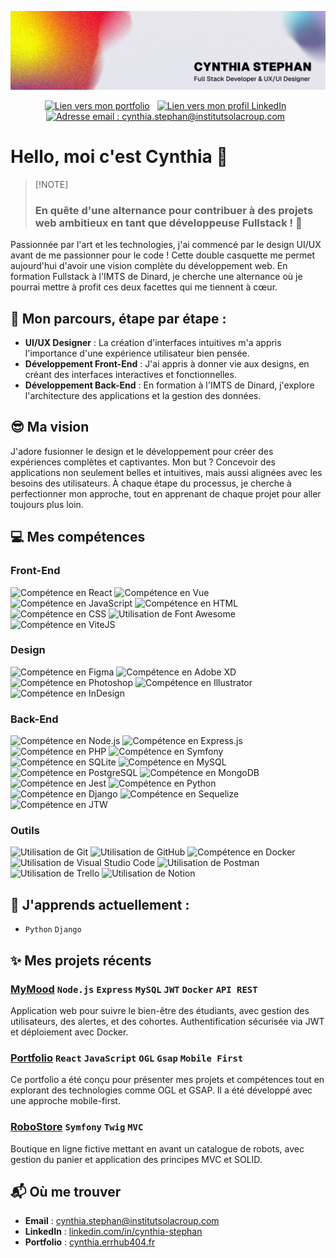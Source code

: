 ![Bannière Cynthia Stephan](./src/banner.jpg)

<p align="center">
<a style="margin-right: 8px;" href="https://cynthia.errhub404.fr/"><img height="20px" src="https://ziadoua.github.io/m3-Markdown-Badges/badges/MyPortfolio/myportfolio3.svg" alt="Lien vers mon portfolio "></a>
<a style="margin-right: 8px;" href="https://www.linkedin.com/in/cynthia-stephan/"><img height="20px" src="https://ziadoua.github.io/m3-Markdown-Badges/badges/LinkedIn/linkedin3.svg" alt="Lien vers mon profil LinkedIn"></a>
<a style="margin-right: 8px;" href="mailto:cynthia.stephan@institutsolacroup.com"><img height="20px" src="https://ziadoua.github.io/m3-Markdown-Badges/badges/Gmail/gmail3.svg" alt="Adresse email : cynthia.stephan@institutsolacroup.com"></a>
</p>

# Hello, moi c'est Cynthia 🤗

>
>[!NOTE]
> ### En quête d'une alternance pour contribuer à des projets web ambitieux en tant que **développeuse Fullstack** ! 🚀
>

Passionnée par l'art et les technologies,  j'ai commencé par le design UI/UX avant de me passionner pour le code ! Cette double casquette me permet aujourd'hui d'avoir une vision complète du développement web. En formation Fullstack à l'IMTS de Dinard, je cherche une alternance où je pourrai mettre à profit ces deux facettes qui me tiennent à cœur.

## 🌱 Mon parcours, étape par étape :
- **UI/UX Designer** : La création d'interfaces intuitives m'a appris l'importance d'une expérience utilisateur bien pensée.
- **Développement Front-End** : J'ai appris à donner vie aux designs, en créant des interfaces interactives et fonctionnelles.
- **Développement Back-End** : En formation à l'IMTS de Dinard, j'explore l'architecture des applications et la gestion des données. 

## 😎 Ma vision
J'adore fusionner le design et le développement pour créer des expériences complètes et captivantes. Mon but ? Concevoir des applications non seulement belles et intuitives, mais aussi alignées avec les besoins des utilisateurs.
 À chaque étape du processus, je cherche à perfectionner mon approche, tout en apprenant de chaque projet pour aller toujours plus loin.

## 💻 Mes compétences

<div class="d-flex flex-row">
   <div>

   ### Front-End
   <p>
      <img height="24px" src="https://ziadoua.github.io/m3-Markdown-Badges/badges/React/react3.svg" alt="Compétence en React">
      <img height="24px" src="https://ziadoua.github.io/m3-Markdown-Badges/badges/Vue/vue3.svg" alt="Compétence en Vue">
      <img height="24px" src="https://ziadoua.github.io/m3-Markdown-Badges/badges/Javascript/javascript3.svg" alt="Compétence en JavaScript">
      <img height="24px" src="https://ziadoua.github.io/m3-Markdown-Badges/badges/HTML/html3.svg" alt="Compétence en HTML">
      <img height="24px" src="https://ziadoua.github.io/m3-Markdown-Badges/badges/CSS/css3.svg" alt="Compétence en CSS">
      <img height="24px" src="https://ziadoua.github.io/m3-Markdown-Badges/badges/FontAwesome/fontawesome3.svg" alt="Utilisation de Font Awesome">
      <img height="24px" src="https://ziadoua.github.io/m3-Markdown-Badges/badges/ViteJS/vitejs3.svg" alt="Compétence en ViteJS">
   </p>

   ### Design
   <p>
      <img height="24px" src="https://ziadoua.github.io/m3-Markdown-Badges/badges/Figma/figma3.svg" alt="Compétence en Figma">
      <img height="24px" src="https://ziadoua.github.io/m3-Markdown-Badges/badges/XD/xd3.svg" alt="Compétence en Adobe XD">
      <img height="24px" src="https://ziadoua.github.io/m3-Markdown-Badges/badges/Photoshop/photoshop3.svg" alt="Compétence en Photoshop">
      <img height="24px" src="https://ziadoua.github.io/m3-Markdown-Badges/badges/Illustrator/illustrator3.svg" alt="Compétence en Illustrator">
      <img height="24px" src="https://ziadoua.github.io/m3-Markdown-Badges/badges/InDesign/indesign3.svg" alt="Compétence en InDesign">
   </p>

   </div>
   
   <div>

   ### Back-End
   <p>
      <img height="24px" src="https://ziadoua.github.io/m3-Markdown-Badges/badges/NodeJS/nodejs3.svg" alt="Compétence en Node.js">
      <img height="24px" src="https://ziadoua.github.io/m3-Markdown-Badges/badges/Express/express3.svg" alt="Compétence en Express.js">
      <img height="24px" src="https://ziadoua.github.io/m3-Markdown-Badges/badges/PHP/php3.svg" alt="Compétence en PHP">
      <img height="24px" src="https://ziadoua.github.io/m3-Markdown-Badges/badges/Symfony/symfony3.svg" alt="Compétence en Symfony">
      <img height="24px" src="https://ziadoua.github.io/m3-Markdown-Badges/badges/SQLite/sqlite3.svg" alt="Compétence en SQLite">
      <img height="24px" src="https://ziadoua.github.io/m3-Markdown-Badges/badges/MySQL/mysql3.svg" alt="Compétence en MySQL">
      <img height="24px" src="https://ziadoua.github.io/m3-Markdown-Badges/badges/PostgreSQL/postgresql3.svg" alt="Compétence en PostgreSQL">
      <img height="24px" src="https://ziadoua.github.io/m3-Markdown-Badges/badges/MongoDB/mongodb3.svg" alt="Compétence en MongoDB">
      <img height="24px" src="https://ziadoua.github.io/m3-Markdown-Badges/badges/Jest/jest3.svg" alt="Compétence en Jest">
      <img height="24px" src="https://ziadoua.github.io/m3-Markdown-Badges/badges/Python/python3.svg" alt="Compétence en Python">
      <img height="24px" src="https://ziadoua.github.io/m3-Markdown-Badges/badges/Django/django3.svg" alt="Compétence en Django">
      <img height="24px" src="https://ziadoua.github.io/m3-Markdown-Badges/badges/Sequelize/sequelize3.svg" alt="Compétence en Sequelize">
      <img height="24px" src="https://ziadoua.github.io/m3-Markdown-Badges/badges/JWT/jwt3.svg" alt="Compétence en JTW">
   </p>

   ### Outils
   <p>
      <img height="24px" src="https://ziadoua.github.io/m3-Markdown-Badges/badges/Git/git3.svg" alt="Utilisation de Git">
      <img height="24px" src="https://ziadoua.github.io/m3-Markdown-Badges/badges/Github/github3.svg" alt="Utilisation de GitHub">
      <img height="24px" src="https://ziadoua.github.io/m3-Markdown-Badges/badges/Docker/docker3.svg" alt="Compétence en Docker">
      <img height="24px" src="https://ziadoua.github.io/m3-Markdown-Badges/badges/VisualStudioCode/visualstudiocode3.svg" alt="Utilisation de Visual Studio Code">
      <img height="24px" src="https://ziadoua.github.io/m3-Markdown-Badges/badges/Postman/postman3.svg" alt="Utilisation de Postman">
      <img height="24px" src="https://ziadoua.github.io/m3-Markdown-Badges/badges/Trello/trello3.svg" alt="Utilisation de Trello">
      <img height="24px" src="https://ziadoua.github.io/m3-Markdown-Badges/badges/Notion/notion3.svg" alt="Utilisation de Notion">
   </p>

   </div>
</div>


## 📖 J'apprends actuellement :
- `Python`  `Django`

## ✨ Mes projets récents

### **[MyMood](https://github.com/CynthiaStephan/MyMood.app)**   `Node.js` `Express` `MySQL` `JWT` `Docker` `API REST`
   Application web pour suivre le bien-être des étudiants, avec gestion des utilisateurs, des alertes, et des cohortes. Authentification sécurisée via JWT et déploiement avec Docker.

### **[Portfolio](https://github.com/CynthiaStephan/portfolio)**   `React` `JavaScript` `OGL` `Gsap` `Mobile First`
   Ce portfolio a été conçu pour présenter mes projets et compétences tout en explorant des technologies comme OGL et GSAP. Il a été développé avec une approche mobile-first.

### **[RoboStore](https://github.com/CynthiaStephan/RoboStore)** `Symfony` `Twig` `MVC` 
   Boutique en ligne fictive mettant en avant un catalogue de robots, avec gestion du panier et application des principes MVC et SOLID.

## 📬 Où me trouver
- **Email** : [cynthia.stephan@institutsolacroup.com](mailto:cynthia.stephan@institutsolacroup.com)
- **LinkedIn** : [linkedin.com/in/cynthia-stephan](https://www.linkedin.com/in/cynthia-stephan/)
- **Portfolio** : [cynthia.errhub404.fr](https://cynthia.errhub404.fr/)
